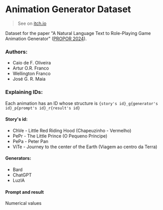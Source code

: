 # Animation Generator Dataset

> See on [itch.io](https://caiofov.itch.io/animation-generator-dataset)

Dataset for the paper "A Natural Language Text to Role-Playing Game Animation Generator" ([PROPOR 2024](https://propor2024.citius.gal/)).

### Authors:

- Caio de F. Oliveira
- Artur O.R. Franco
- Wellington Franco
- José G. R. Maia

### Explaining IDs:

Each animation has an ID whose structure is
`{story's id}_g{generator's id}_p{prompt's id}_r{result's id}`

#### Story's id:

- ChVe - Little Red Riding Hood (Chapeuzinho - Vermelho)
- PePr - The Little Prince (O Pequeno Príncipe)
- PePa - Peter Pan
- ViTe - Journey to the center of the Earth (Viagem ao centro da Terra)

#### Generators:

- Bard
- ChatGPT
- LuzIA

#### Prompt and result

Numerical values
